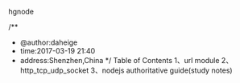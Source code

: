 hgnode

/**
 * @author:daheige
 * time:2017-03-19 21:40
 * address:Shenzhen,China
 */
 Table of Contents
 1、url module
 2、http_tcp_udp_socket
 3、nodejs authoritative guide(study notes)
